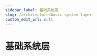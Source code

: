 ```yaml
---
sidebar_label: 基础系统层
slug: /architecture/basic-system-layer
custom_edit_url: null
---
```


# 基础系统层

